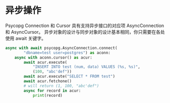 # 异步操作

Psycopg Connection 和 Cursor 具有支持异步接口的对应项 AsyncConnection 和 AsyncCursor。
异步对象的设计与同步对象的设计基本相同，你只需要在各处使用 await 关键字。

```python
async with await psycopg.AsyncConnection.connect(
        "dbname=test user=postgres") as aconn:
    async with aconn.cursor() as acur:
        await acur.execute(
            "INSERT INTO test (num, data) VALUES (%s, %s)",
            (100, "abc'def"))
        await acur.execute("SELECT * FROM test")
        await acur.fetchone()
        # will return (1, 100, "abc'def")
        async for record in acur:
            print(record)
```
